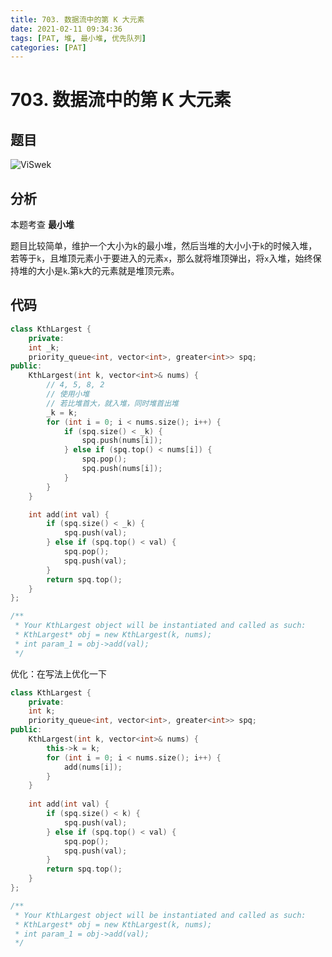 ```yaml
---
title: 703. 数据流中的第 K 大元素
date: 2021-02-11 09:34:36
tags: [PAT, 堆, 最小堆, 优先队列]
categories: [PAT]
---
```


# 703. 数据流中的第 K 大元素

## 题目

![ViSwek](https://gitee.com/yoyhm/oss/raw/master/uPic/ViSwek.png)

## 分析

本题考查 **最小堆**

题目比较简单，维护一个大小为`k`的最小堆，然后当堆的大小小于`k`的时候入堆，若等于`k`，且堆顶元素小于要进入的元素`x`，那么就将堆顶弹出，将`x`入堆，始终保持堆的大小是`k`.第`k`大的元素就是堆顶元素。

## 代码

```C++
class KthLargest {
    private:
    int _k;
    priority_queue<int, vector<int>, greater<int>> spq;
public:
    KthLargest(int k, vector<int>& nums) {
        // 4, 5, 8, 2
        // 使用小堆
        // 若比堆首大，就入堆，同时堆首出堆
        _k = k;
        for (int i = 0; i < nums.size(); i++) {
            if (spq.size() < _k) {
                spq.push(nums[i]);
            } else if (spq.top() < nums[i]) {
                spq.pop();
                spq.push(nums[i]);
            }
        }
    }

    int add(int val) {
        if (spq.size() < _k) {
            spq.push(val);
        } else if (spq.top() < val) {
            spq.pop();
            spq.push(val);
        }
        return spq.top();
    }
};

/**
 * Your KthLargest object will be instantiated and called as such:
 * KthLargest* obj = new KthLargest(k, nums);
 * int param_1 = obj->add(val);
 */
```

优化：在写法上优化一下

```C++
class KthLargest {
    private:
    int k;
    priority_queue<int, vector<int>, greater<int>> spq;
public:
    KthLargest(int k, vector<int>& nums) {
        this->k = k;
        for (int i = 0; i < nums.size(); i++) {
            add(nums[i]);
        }
    }
    
    int add(int val) {
        if (spq.size() < k) {
            spq.push(val);
        } else if (spq.top() < val) {
            spq.pop();
            spq.push(val);
        }
        return spq.top();
    }
};

/**
 * Your KthLargest object will be instantiated and called as such:
 * KthLargest* obj = new KthLargest(k, nums);
 * int param_1 = obj->add(val);
 */
```

